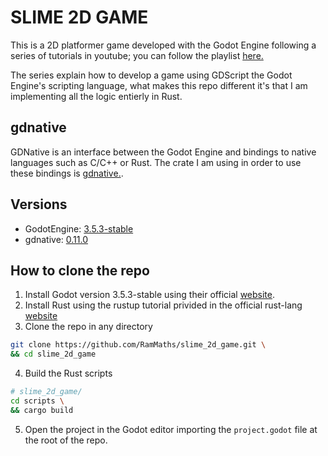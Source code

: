 # SLIME 2D GAME

This is a 2D platformer game developed with the Godot Engine following a series of tutorials in youtube; you can follow the playlist [here.](https://youtube.com/playlist?list=PLNEAWvYbJJ9nNOpe6fun7m6L_M8xslYnT&si=DGfVeL4gqyU-rIEE)

The series explain how to develop a game using GDScript the Godot Engine's scripting language, what makes this repo different it's that I am implementing all the logic entierly in Rust.

## gdnative

GDNative is an interface between the Godot Engine and bindings to native languages such as C/C++ or Rust. The crate I am using in order to use these bindings is [gdnative.](https://godot-rust.github.io).

## Versions

- GodotEngine: [3.5.3-stable](https://docs.godotengine.org/en/3.5/)
- gdnative: [0.11.0](https://docs.rs/gdnative/0.11.0/gdnative/index.html)

## How to clone the repo

1. Install Godot version 3.5.3-stable using their official [website](https://godotengine.org/download/3.x/).
2. Install Rust using the rustup tutorial privided in the official rust-lang [website](https://www.rust-lang.org/es)
3. Clone the repo in any directory
```sh
git clone https://github.com/RamMaths/slime_2d_game.git \
&& cd slime_2d_game
```
4. Build the Rust scripts 

```sh
# slime_2d_game/
cd scripts \
&& cargo build
```
5. Open the project in the Godot editor importing the `project.godot` file at the root of the repo.
